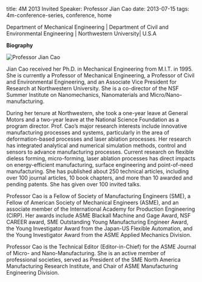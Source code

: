 title: 4M 2013 Invited Speaker: Professor Jian Cao
date: 2013-07-15
tags: 4m-conference-series, conference, home


Department of Mechanical Engineering | Department of Civil and Environmental Engineering | Northwestern University| U.S.A
<!--break-->
**Biography**

![Professor Jian Cao](/images/profile_jian.jpg)

Jian Cao received her Ph.D. in Mechanical Engineering from M.I.T. in 1995. She is currently a Professor of Mechanical Engineering, a Professor of Civil and Environmental Engineering, and an Associate Vice President for Research at Northwestern University. She is a co-director of the NSF Summer Institute on Nanomechanics, Nanomaterials and Micro/Nano-manufacturing. 

During her tenure at Northwestern, she took a one-year leave at General Motors and a two-year leave at the National Science Foundation as a program director.  Prof. Cao’s major research interests include innovative manufacturing processes and systems, particularly in the area of deformation-based processes and laser ablation processes. Her research has integrated analytical and numerical simulation methods, control and sensors to advance manufacturing processes. Current research on flexible dieless forming, micro-forming, laser ablation processes has direct impacts on energy-efficient manufacturing, surface engineering and point-of-need manufacturing. She has published about 250 technical articles, including over 100 journal articles, 10 book chapters, and more than 10 awarded and pending patents. She has given over 100 invited talks.  

Professor Cao is a Fellow of Society of Manufacturing Engineers (SME), a Fellow of American Society of Mechanical Engineers (ASME), and an associate member of the International Academy for Production Engineering (CIRP). Her awards include ASME Blackall Machine and Gage Award, NSF CAREER award, SME Outstanding Young Manufacturing Engineer Award, the Young Investigator Award from the Japan-US Flexible Automation, and the Young Investigator Award from the ASME Applied Mechanics Division.  

Professor Cao is the Technical Editor (Editor-in-Chief) for the ASME Journal of Micro- and Nano-Manufacturing. She is an active member of professional societies, served as President of the SME North America Manufacturing Research Institute, and Chair of ASME Manufacturing Engineering Division.